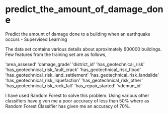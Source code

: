 # predict_the_amount_of_damage_done
Predict the amount of damage done to a building when an earthquake occurs - Supervised Learning 

The data set contains various details about aproximately 600000 buildings. Few features from the training set are as follows,

'area_assesed' 
'damage_grade'
'district_id' 
'has_geotechnical_risk'
'has_geotechnical_risk_fault_crack'
'has_geotechnical_risk_flood'
'has_geotechnical_risk_land_settlement'
'has_geotechnical_risk_landslide'
'has_geotechnical_risk_liquefaction'
'has_geotechnical_risk_other'
'has_geotechnical_risk_rock_fall'
'has_repair_started'
'vdcmun_id'

I have used Random Forest to solve this problem. Using various other classifiers have given me a poor accuracy of less than 50% where as Random Forest Classifier has given me an accuracy of 70%. 
